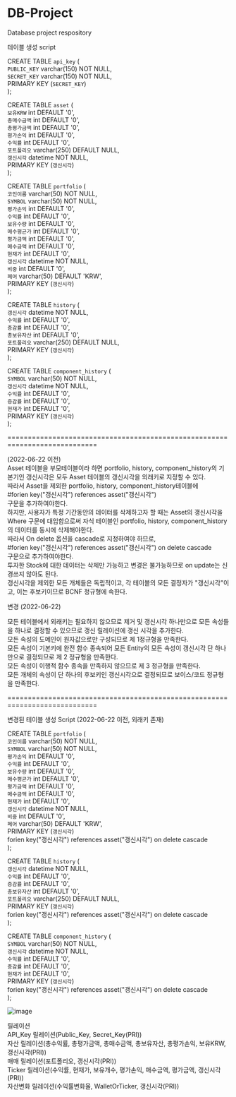 # DB-Project
Database project respository

테이블 생성 script

CREATE TABLE `api_key` (  
  `PUBLIC_KEY` varchar(150) NOT NULL,  
  `SECRET_KEY` varchar(150) NOT NULL,  
  PRIMARY KEY (`SECRET_KEY`)  
);  
  
CREATE TABLE `asset` (  
  `보유KRW` int DEFAULT '0',  
  `총매수금액` int DEFAULT '0',  
  `총평가금액` int DEFAULT '0',  
  `평가손익` int DEFAULT '0',  
  `수익률` int DEFAULT '0',  
  `포트폴리오` varchar(250) DEFAULT NULL,  
  `갱신시각` datetime NOT NULL,  
  PRIMARY KEY (`갱신시각`)  
);  
  
CREATE TABLE `portfolio` (  
  `코인이름` varchar(50) NOT NULL,  
  `SYMBOL` varchar(50) NOT NULL,  
  `평가손익` int DEFAULT '0',  
  `수익률` int DEFAULT '0',  
  `보유수량` int DEFAULT '0',   
  `매수평균가` int DEFAULT '0',  
  `평가금액` int DEFAULT '0',  
  `매수금액` int DEFAULT '0',  
  `현재가` int DEFAULT '0',  
  `갱신시각` datetime NOT NULL,  
  `비중` int DEFAULT '0',  
  `페어` varchar(50) DEFAULT 'KRW',  
  PRIMARY KEY (`갱신시각`)  
);  
  
CREATE TABLE `history` (  
  `갱신시각` datetime NOT NULL,  
  `수익률` int DEFAULT '0',  
  `증감률` int DEFAULT '0',  
  `총보유자산` int DEFAULT '0',  
  `포트폴리오` varchar(250) DEFAULT NULL,  
  PRIMARY KEY (`갱신시각`)  
);  
  
CREATE TABLE `component_history` (  
  `SYMBOL` varchar(50) NOT NULL,  
  `갱신시각` datetime NOT NULL,  
  `수익률` int DEFAULT '0',  
  `증감률` int DEFAULT '0',  
  `현재가` int DEFAULT '0',  
  PRIMARY KEY (`갱신시각`)  
);  
  
============================================================================  
  
(2022-06-22 이전)  
Asset 테이블을 부모테이블이라 하면 portfolio, history, component_history의 기본기인 갱신시각은 모두 Asset 테이블의 갱신시각을 외래키로 지정할 수 있다.  
따라서 Asset을 제외한 portfolio, history, component_history테이블에  
  #forien key("갱신시각") references asset("갱신시각")  
구문을 추가하여야한다.  
하지만, 사용자가 특정 기간동안의 데이터를 삭제하고자 할 때는 Asset의 갱신시각을 Where 구문에 대입함으로써 자식 테이블인 portfolio, history, component_history의 데이터를 동시에 삭제해야한다.  
따라서 On delete 옵션을 cascade로 지정하여야 하므로,  
  #forien key("갱신시각") references asset("갱신시각") on delete cascade  
구문으로 추가하여야한다.  
투자한 Stock에 대한 데이터는 삭제만 가능하고 변경은 불가능하므로 on update는 신경쓰지 않아도 된다.  
갱신시각을 제외한 모든 개체들은 독립적이고, 각 테이블의 모든 결정자가 "갱신시각"이고, 이는 후보키이므로 BCNF 정규형에 속한다.  
  
변경 (2022-06-22)  
  
모든 테이블에서 외래키는 필요하지 않으므로 제거 및 갱신시각 하나만으로 모든 속성들을 하나로 결정할 수 있으므로 갱신 릴레이션에 갱신 시각을 추가한다.  
모든 속성의 도메인이 원자값으로만 구성되므로 제 1정규형을 만족한다.  
모든 속성이 기본키에 완전 함수 종속되어 모든 Entity의 모든 속성이 갱신시각 단 하나만으로 결정되므로 제 2 정규형을 만족한다.  
모든 속성이 이행적 함수 종속을 만족하지 않으므로 제 3 정규형을 만족한다.  
모든 개체의 속성이 단 하나의 후보키인 갱신시각으로 결정되므로 보이스/코드 정규형을 만족한다.  
  
============================================================================  
  
변경된 테이블 생성 Script (2022-06-22 이전, 외래키 존재)  
  
CREATE TABLE `portfolio` (  
  `코인이름` varchar(50) NOT NULL,  
  `SYMBOL` varchar(50) NOT NULL,  
  `평가손익` int DEFAULT '0',  
  `수익률` int DEFAULT '0',  
  `보유수량` int DEFAULT '0',  
  `매수평균가` int DEFAULT '0',  
  `평가금액` int DEFAULT '0',  
  `매수금액` int DEFAULT '0',  
  `현재가` int DEFAULT '0',  
  `갱신시각` datetime NOT NULL,  
  `비중` int DEFAULT '0',  
  `페어` varchar(50) DEFAULT 'KRW',  
  PRIMARY KEY (`갱신시각`)  
  forien key("갱신시각") references asset("갱신시각") on delete cascade  
);  
  
CREATE TABLE `history` (  
  `갱신시각` datetime NOT NULL,  
  `수익률` int DEFAULT '0',  
  `증감률` int DEFAULT '0',  
  `총보유자산` int DEFAULT '0',  
  `포트폴리오` varchar(250) DEFAULT NULL,  
  PRIMARY KEY (`갱신시각`)  
  forien key("갱신시각") references asset("갱신시각") on delete cascade  
);  
  
CREATE TABLE `component_history` (  
  `SYMBOL` varchar(50) NOT NULL,  
  `갱신시각` datetime NOT NULL,  
  `수익률` int DEFAULT '0',  
  `증감률` int DEFAULT '0',  
  `현재가` int DEFAULT '0',  
  PRIMARY KEY (`갱신시각`)  
  forien key("갱신시각") references asset("갱신시각") on delete cascade  
);  
  
![image](https://user-images.githubusercontent.com/75199215/174926628-98eca6bc-6700-49f1-80a2-23b28bf9c492.png)
  
릴레이션  
API_Key 릴레이션(Public_Key, Secret_Key(PRI))  
자산 릴레이션(총수익률, 총평가금액, 총매수금액, 총보유자산, 총평가손익, 보유KRW, 갱신시각(PRI))  
매매 릴레이션(포트폴리오, 갱신시각(PRI))  
Ticker 릴레이션(수익률, 현재가, 보유개수, 평가손익, 매수금액, 평가금액, 갱신시각(PRI))  
자산변화 릴레이션(수익률변화율, WalletOrTicker, 갱신시각(PRI))  
  
